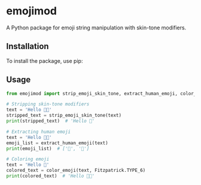 # emojimod

A Python package for emoji string manipulation with skin-tone modifiers.

## Installation

To install the package, use pip:


## Usage

```python
from emojimod import strip_emoji_skin_tone, extract_human_emoji, color_emoji, Fitzpatrick

# Stripping skin-tone modifiers
text = 'Hello 👩🏿'
stripped_text = strip_emoji_skin_tone(text)
print(stripped_text)  # 'Hello 👧'

# Extracting human emoji
text = 'Hello 👨👧'
emoji_list = extract_human_emoji(text)
print(emoji_list)  # ['👨', '👧']

# Coloring emoji
text = 'Hello 👨'
colored_text = color_emoji(text, Fitzpatrick.TYPE_6)
print(colored_text)  # 'Hello 👨🏿'
